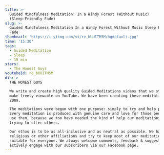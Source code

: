 ```yaml
---
title: >-
  Guided Mindfulness Meditation: In a Windy Forest (Without Music)
  (Sleep-Friendly Fade)
slug: >-
  Guided Mindfulness Meditation In a Windy Forest Without Music Sleep Friendly
  Fade
thumbnail: 'https://i.ytimg.com/vi/re_bUUITM5M/hqdefault.jpg'
time: '15:30'
tags:
  - Guided Meditation
  - Sleep
  - 15 min
stars:
  - The Honest Guys
youtubeId: re_bUUITM5M
dis: >
  THE HONEST GUYS

  We write and create high quality Guided Meditations videos that we strive to
  make freely viewable on YouTube. We have been creating these meditations since
  2009. 

  The meditations were begun with one purpose: simply to try and help people.
  Every meditation is produced with genuine care and love for those people who
  use them, because we too have needed the kind of help our meditations are
  trying to offer others.

  Our ethos is to be as all-inclusive and as neutral as possible. We have no
  religious or other affiliations and try to keep most of our meditations
  suitable for everyone. We always welcome comments, feedback & suggestions and
  actively engage with our subscribers via our Facebook page.
---
```


